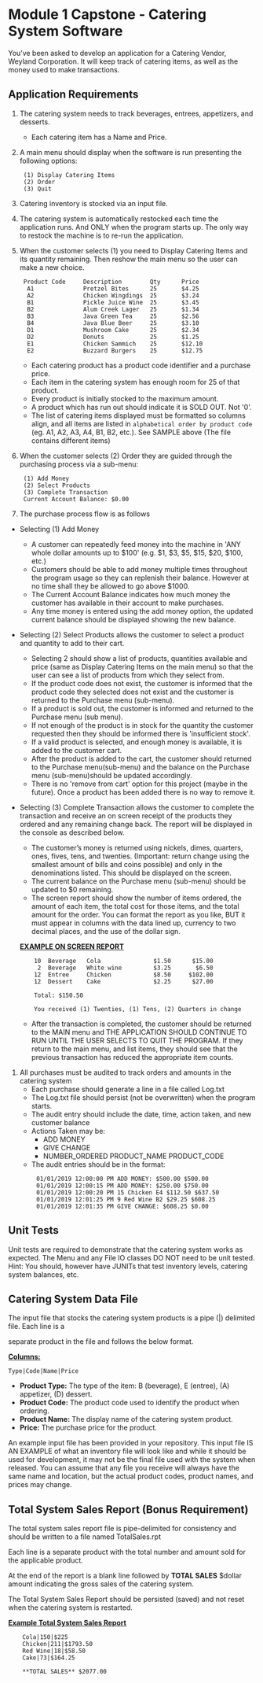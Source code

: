 # Module 1 Capstone - Catering System Software

You’ve been asked to develop an application for a Catering Vendor, Weyland Corporation. It will keep track of catering items, as well as the money used to make transactions. 



## Application Requirements


1. The catering system needs to track beverages, entrees, appetizers, and desserts.

    - Each catering item has a Name and Price.

2. A main menu should display when the software is run presenting the following options:

        
        (1) Display Catering Items
        (2) Order
        (3) Quit
        
3. Catering inventory is stocked via an input file.
4. The catering system is automatically restocked each time the application runs. And ONLY when the program starts up. The only way to restock the machine is to re-run the application.
5. When the customer selects ​(1) you need to Display Catering Items and its quantity remaining. Then reshow the main menu so the user can make a new choice.


        Product Code     Description        Qty      Price
         A1              Pretzel Bites      25       $4.25
         A2              Chicken Wingdings  25       $3.24
         B1              Pickle Juice Wine  25       $3.45
         B2              Alum Creek Lager   25       $1.34
         B3              Java Green Tea     25       $2.56
         B4              Java Blue Beer     25       $3.10
         D1              Mushroom Cake      25       $2.34
         D2              Donuts             25       $1.25
         E1              Chicken Sammich    25       $12.10
         E2              Buzzard Burgers    25       $12.75


    - Each catering product has a product code identifier and a purchase price.
    - Each item in the catering system has enough room for 25 of that product.
    - Every product is initially stocked to the maximum amount.
    - A product which has run out should indicate it is SOLD OUT.  Not '0'.
    - The list of catering items displayed must be formatted so columns align, and all items are listed in `alphabetical order by product code` (eg. A1, A2, A3, A4, B1, B2, etc.).  See SAMPLE above (The file contains different items)

6. When the customer selects (2) Order they are guided through the purchasing process via a sub-menu:

        
        (1) Add Money
        (2) Select Products
        (3) Complete Transaction
        Current Account Balance: $0.00


7. The purchase process flow is as follows
  - Selecting (1) Add Money ​
    - A customer can repeatedly feed money into the machine in 'ANY whole dollar amounts up to $100' (e.g. $1, $3, $5, $15, $20, $100, etc.)
    - Customers should be able to add money multiple times throughout the program usage so they can replenish their balance. However at no time shall they be allowed to go above $1000.
    - The Current Account Balance indicates how much money the customer has available in their account to make purchases.
    - Any time money is entered using the add money option, the updated current balance should be displayed showing the new balance. 
  - Selecting ​(2) Select Products ​allows the customer to select a product and quantity to add to their cart.
      - Selecting 2 should show a list of products, quantities available and price (same as Display Catering Items on the main menu) so that the user can see a list of products from which they select from.
      - If the product code does not exist, the customer is informed that the product code they selected does not exist and the customer is returned to the Purchase menu (sub-menu).
    - If a product is sold out, the customer is informed and returned to the Purchase menu (sub menu).
    - If not enough of the product is in stock for the quantity the customer requested then they should be informed there is 'insufficient stock'.  
    - If a valid product is selected, and enough money is available, it is added to the customer cart.
    - After the product is added to the cart, the customer should returned to the Purchase menu(sub-menu) and the balance on the Purchase menu (sub-menu)should be updated accordingly. 
    - There is no 'remove from cart' option for this project (maybe in the future). Once a product has been added there is no way to remove it.
  - Selecting ​(3) Complete Transaction​ allows the customer to complete the transaction and receive an on screen receipt of the products they ordered and any remaining change back. The report will be displayed in the console as described below.
      - The customer’s money is returned using nickels, dimes, quarters, ones, fives, tens, and twenties. (Important: return change using the smallest amount of bills and coins possible) and only in the denominations listed. This should be displayed on the screen.
    - The current balance on the Purchase menu (sub-menu) should be updated to $0 remaining.
    - The screen report should show the number of items ordered, the amount of each item, the total cost for those items, and the total amount for the order. You can format the report as you like, BUT it must appear in columns with the data lined up, currency to two decimal places, and the use of the dollar sign.

    **<span style="text-decoration:underline;">EXAMPLE ON SCREEN REPORT</span>**



            10 	Beverage   Cola               $1.50 	 $15.00	 	
             2	Beverage   White wine	      $3.25		  $6.50	
            12	Entree	   Chicken	          $8.50		$102.00
            12	Dessert	   Cake		          $2.25		 $27.00

            Total: $150.50

            You received (1) Twenties, (1) Tens, (2) Quarters in change



    - After the transaction is completed, the customer should be returned to the MAIN menu and THE APPLICATION SHOULD CONTINUE TO RUN UNTIL THE USER SELECTS TO QUIT THE PROGRAM. If they return to the main menu, and list items, they should see that the previous transaction has reduced the appropriate item counts.  


  1. All purchases must be audited to track orders and amounts in the catering system
      - Each purchase should generate a line in a file called ​Log.txt
      - The Log.txt file should persist (not be overwritten) when the program starts.
      - The audit entry should include the date, time, action taken, and new customer balance 
      - Actions Taken may be:
        - ADD MONEY
        - GIVE CHANGE
        - NUMBER_ORDERED  PRODUCT_NAME  PRODUCT_CODE
      - The audit entries should be in the format:
```
        01/01/2019 12:00:00 PM ADD MONEY: $500.00 $500.00
        01/01/2019 12:00:15 PM ADD MONEY: $250.00 $750.00
        01/01/2019 12:00:20 PM 15 Chicken E4 $112.50 $637.50
        01/01/2019 12:01:25 PM 9 Red Wine B2 $29.25 $608.25
        01/01/2019 12:01:35 PM GIVE CHANGE: $608.25 $0.00
```



## Unit Tests

Unit tests are required to demonstrate that the catering system works as expected. The Menu and any File IO classes DO NOT need to be unit tested. Hint: You should, however have JUNITs that test inventory levels, catering system balances, etc. 


## Catering System Data File

The input file that stocks the catering system  products is a pipe (|) delimited file. Each line is a

separate product in the file and follows the below format.  

**<span style="text-decoration:underline;">Columns:</span>**

```
Type|Code|Name|Price
```
*   **Product Type:** The type of the item:  B (beverage), E (entree), (A) appetizer, (D) dessert.
*   **Product Code:**  The product code used to identify the product when ordering.
*   **Product Name:** The display name of the catering system product.
*   **Price:** The purchase price for the product.


An example input file has been provided in your repository.  This input file IS AN EXAMPLE of what an inventory file will look like and while it should be used for development, it may not be the final file used with the system when released. You can assume that any file you receive will always have the same name and location, but the actual product codes, product names, and prices may change. 


## Total System Sales Report (Bonus Requirement)

The total system sales report file is pipe-delimited for consistency and should be written to a file named TotalSales.rpt

Each line is a separate product with the total number and amount sold for the applicable product. 

At the end of the report is a blank line followed by **TOTAL SALES** $dollar amount indicating the gross sales of the catering system.

The Total System Sales Report should be persisted (saved) and not reset when the catering system is restarted.  

**<span style="text-decoration:underline;">Example Total System Sales Report</span>**


```
    Cola|150|$225
    Chicken|211|$1793.50
    Red Wine|18|$58.50
    Cake|73|$164.25

    **TOTAL SALES** $2077.00
```
